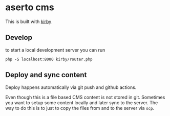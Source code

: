 # aserto cms

This is built with [kirby]()

## Develop

to start a local development server you can run

```
php -S localhost:8000 kirby/router.php
```

## Deploy and sync content

Deploy happens automatically via git push and github actions.

Even though this is a file based CMS content is not stored in git.
Sometimes you want to setup some content locally and later sync to the server.
The way to do this is to just to copy the files from and to the server via `scp`.